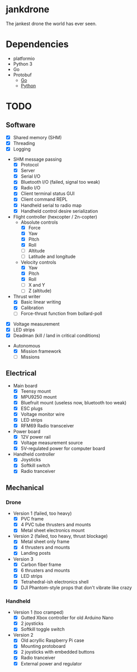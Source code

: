 # jankdrone
The jankest drone the world has ever seen.

# Dependencies
- platformio
- Python 3
- Go
- Protobuf
	- [Go](https://github.com/golang/protobuf)
	- [Python](https://github.com/google/protobuf/tree/master/python)

# TODO

## Software
- [x] Shared memory (SHM)
- [x] Threading
- [x] Logging
- SHM message passing
	- [x] Protocol
	- [x] Server
	- [x] Serial I/O
	- [x] Bluetooth I/O (failed, signal too weak)
	- [x] Radio I/O
	- [x] Client terminal status GUI
	- [X] Client command REPL
	- [x] Handheld serial to radio map
	- [x] Handheld control desire serialization
- Flight controller (hexcopter / 2n-copter)
	- Absolute controls
		- [x] Force
		- [x] Yaw
		- [x] Pitch
		- [x] Roll
		- [ ] Altitude
		- [ ] Latitude and longitude
	- Velocity controls
		- [x] Yaw
		- [x] Pitch
		- [x] Roll
		- [ ] X and Y
		- [ ] Z (altitude)
- Thrust writer
	- [x] Basic linear writing
	- [x] Calibration
	- [ ] Force-thrust function from bollard-poll
- [x] Voltage measurement
- [x] LED strips
- [x] Deadman (kill / land in critical conditions)
- Autonomous
	- [x] Mission framework
	- [ ] Missions

## Electrical
- Main board
	- [x] Teensy mount
	- [x] MPU9250 mount
	- [x] Bluefruit mount (useless now, bluetooth too weak)
	- [x] ESC plugs
	- [x] Voltage monitor wire
	- [x] LED strips
	- [x] RFM69 Radio transceiver
- Power board
	- [x] 12V power rail
	- [x] Voltage measurement source
	- [x] 5V-regulated power for computer board
- Handheld controller
	- [x] Joysticks
	- [x] Softkill switch
	- [x] Radio tranceiver

## Mechanical

### Drone
- Version 1 (failed, too heavy)
	- [x] PVC frame
	- [x] 4 PVC tube thrusters and mounts
	- [x] Metal sheet electronics mount
- Version 2 (failed, too heavy, thrust blockage)
	- [x] Metal sheet only frame
	- [x] 4 thrusters and mounts
	- [x] Landing posts
- Version 3
	- [x] Carbon fiber frame
	- [x] 6 thrusters and mounts
	- [x] LED strips
	- [x] Tetrahedral-ish electronics shell
	- [x] DJI Phantom-style props that don't vibrate like crazy

### Handheld
- Version 1 (too cramped)
	- [x] Gutted Xbox controller for old Arduino Nano
	- [x] 2 joysticks
	- [x] Softkill toggle switch
- Version 2
	- [x] Old acryllic Raspberry Pi case
	- [x] Mounting protoboard
	- [x] 2 joysticks with embedded buttons
	- [x] Radio tranceiver
	- [x] External power and regulator
